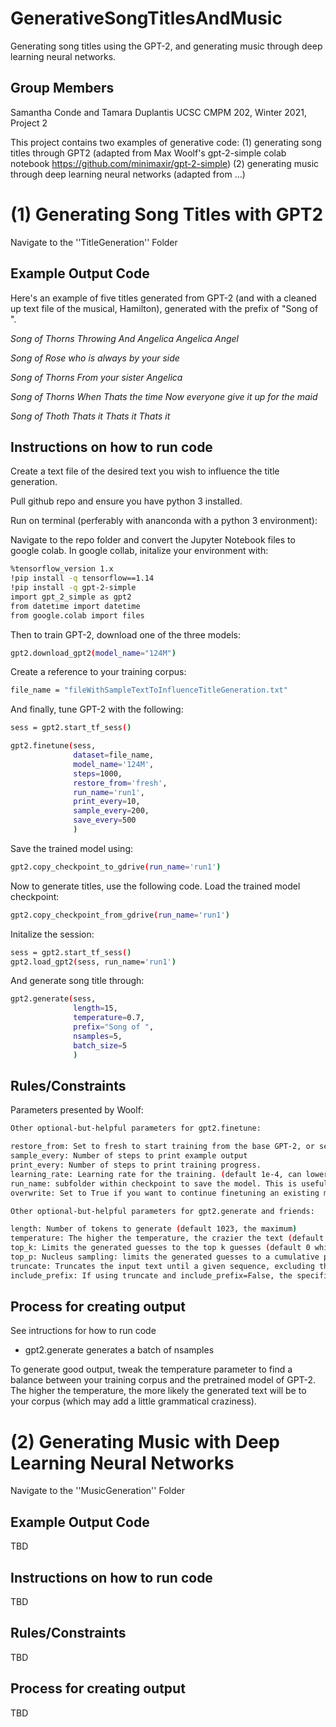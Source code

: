 # GenerativeSongTitlesAndMusic
Generating song titles using the GPT-2, and generating music through deep learning neural networks.

## Group Members
Samantha Conde and Tamara Duplantis
UCSC CMPM 202, Winter 2021, Project 2

This project contains two examples of generative code:
(1) generating song titles through GPT2 (adapted from Max Woolf's gpt-2-simple colab notebook https://github.com/minimaxir/gpt-2-simple)
(2) generating music through deep learning neural networks (adapted from ...)


# (1) Generating Song Titles with GPT2 
Navigate to the ''TitleGeneration'' Folder

## Example Output Code
Here's an example of five titles generated from GPT-2 (and with a cleaned up text file of the musical, Hamilton), generated with the prefix of "Song of ".

*Song of Thorns Throwing And Angelica Angelica Angel*

*Song of Rose who is always by your side*

*Song of Thorns From your sister Angelica*

*Song of Thorns When Thats the time Now everyone give it up for the maid*

*Song of Thoth Thats it Thats it Thats it*


## Instructions on how to run code
Create a text file of the desired text you wish to influence the title generation.

Pull github repo and ensure you have python 3 installed.

Run on terminal (perferably with ananconda with a python 3 environment):

Navigate to the repo folder and convert the Jupyter Notebook files to google colab. In google collab, initalize your environment with:
```sh
%tensorflow_version 1.x
!pip install -q tensorflow==1.14
!pip install -q gpt-2-simple
import gpt_2_simple as gpt2
from datetime import datetime
from google.colab import files
```

Then to train GPT-2, download one of the three models:
```sh
gpt2.download_gpt2(model_name="124M")
```
Create a reference to your training corpus:
```sh
file_name = "fileWithSampleTextToInfluenceTitleGeneration.txt"
```
And finally, tune GPT-2 with the following:
```sh
sess = gpt2.start_tf_sess()

gpt2.finetune(sess,
              dataset=file_name,
              model_name='124M',
              steps=1000,
              restore_from='fresh',
              run_name='run1',
              print_every=10,
              sample_every=200,
              save_every=500
              )
```
Save the trained model using:
```sh
gpt2.copy_checkpoint_to_gdrive(run_name='run1')
```

Now to generate titles, use the following code. Load the trained model checkpoint:
```sh
gpt2.copy_checkpoint_from_gdrive(run_name='run1')
```
Initalize the session:
```sh
sess = gpt2.start_tf_sess()
gpt2.load_gpt2(sess, run_name='run1')
```
And generate song title through:
```sh
gpt2.generate(sess,
              length=15,
              temperature=0.7,
              prefix="Song of ",
              nsamples=5,
              batch_size=5
              )
```


## Rules/Constraints
Parameters presented by Woolf:
```sh
Other optional-but-helpful parameters for gpt2.finetune:

restore_from: Set to fresh to start training from the base GPT-2, or set to latest to restart training from an existing checkpoint.
sample_every: Number of steps to print example output
print_every: Number of steps to print training progress.
learning_rate: Learning rate for the training. (default 1e-4, can lower to 1e-5 if you have <1MB input data)
run_name: subfolder within checkpoint to save the model. This is useful if you want to work with multiple models (will also need to specify run_name when loading the model)
overwrite: Set to True if you want to continue finetuning an existing model (w/ restore_from='latest') without creating duplicate copies.

Other optional-but-helpful parameters for gpt2.generate and friends:

length: Number of tokens to generate (default 1023, the maximum)
temperature: The higher the temperature, the crazier the text (default 0.7, recommended to keep between 0.7 and 1.0)
top_k: Limits the generated guesses to the top k guesses (default 0 which disables the behavior; if the generated output is super crazy, you may want to set top_k=40)
top_p: Nucleus sampling: limits the generated guesses to a cumulative probability. (gets good results on a dataset with top_p=0.9)
truncate: Truncates the input text until a given sequence, excluding that sequence (e.g. if truncate='<|endoftext|>', the returned text will include everything before the first <|endoftext|>). It may be useful to combine this with a smaller length if the input texts are short.
include_prefix: If using truncate and include_prefix=False, the specified prefix will not be included in the returned text.
```


## Process for creating output
See intructions for how to run code
- gpt2.generate generates a batch of nsamples

To generate good output, tweak the temperature parameter to find a balance between your training corpus and the pretrained model of GPT-2. The higher the temperature, the more likely the generated text will be to your corpus (which may add a little grammatical craziness).






# (2) Generating Music with Deep Learning Neural Networks
Navigate to the ''MusicGeneration'' Folder

## Example Output Code
TBD

## Instructions on how to run code
TBD

## Rules/Constraints
TBD

## Process for creating output
TBD

